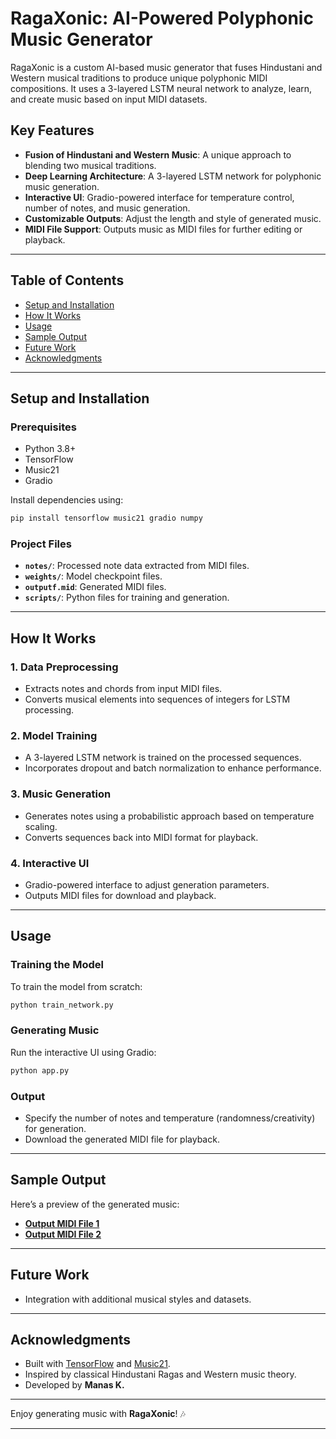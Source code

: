 # RagaXonic: AI-Powered Polyphonic Music Generator 

RagaXonic is a custom AI-based music generator that fuses Hindustani and Western musical traditions to produce unique polyphonic MIDI compositions. It uses a 3-layered LSTM neural network to analyze, learn, and create music based on input MIDI datasets.  

## Key Features  
- **Fusion of Hindustani and Western Music**: A unique approach to blending two musical traditions.  
- **Deep Learning Architecture**: A 3-layered LSTM network for polyphonic music generation.  
- **Interactive UI**: Gradio-powered interface for temperature control, number of notes, and music generation.  
- **Customizable Outputs**: Adjust the length and style of generated music.  
- **MIDI File Support**: Outputs music as MIDI files for further editing or playback.  

---

## Table of Contents  
- [Setup and Installation](#setup-and-installation)  
- [How It Works](#how-it-works)  
- [Usage](#usage)  
- [Sample Output](#sample-output)  
- [Future Work](#future-work)  
- [Acknowledgments](#acknowledgments)  

---

## Setup and Installation  

### Prerequisites  
- Python 3.8+  
- TensorFlow  
- Music21  
- Gradio  

Install dependencies using:  
```bash  
pip install tensorflow music21 gradio numpy
```  

### Project Files  
- **`notes/`**: Processed note data extracted from MIDI files.  
- **`weights/`**: Model checkpoint files.  
- **`outputf.mid`**: Generated MIDI files.  
- **`scripts/`**: Python files for training and generation.  

---

## How It Works  

### 1. Data Preprocessing  
- Extracts notes and chords from input MIDI files.  
- Converts musical elements into sequences of integers for LSTM processing.  

### 2. Model Training  
- A 3-layered LSTM network is trained on the processed sequences.  
- Incorporates dropout and batch normalization to enhance performance.  

### 3. Music Generation  
- Generates notes using a probabilistic approach based on temperature scaling.  
- Converts sequences back into MIDI format for playback.  

### 4. Interactive UI  
- Gradio-powered interface to adjust generation parameters.  
- Outputs MIDI files for download and playback.  

---

## Usage  

### Training the Model  
To train the model from scratch:  
```bash  
python train_network.py  
```  

### Generating Music  
Run the interactive UI using Gradio:  
```bash  
python app.py  
```  

### Output  
- Specify the number of notes and temperature (randomness/creativity) for generation.  
- Download the generated MIDI file for playback.  

---

## Sample Output  
Here’s a preview of the generated music:  
- **[Output MIDI File 1](./samples/output1.mid)**  
- **[Output MIDI File 2](./samples/output2.mid)**  

---

## Future Work  
- Integration with additional musical styles and datasets.
  
---

## Acknowledgments  
- Built with [TensorFlow](https://www.tensorflow.org/) and [Music21](http://web.mit.edu/music21/).  
- Inspired by classical Hindustani Ragas and Western music theory.  
- Developed by **Manas K.**  

---

Enjoy generating music with **RagaXonic**! 🎶  

---  
